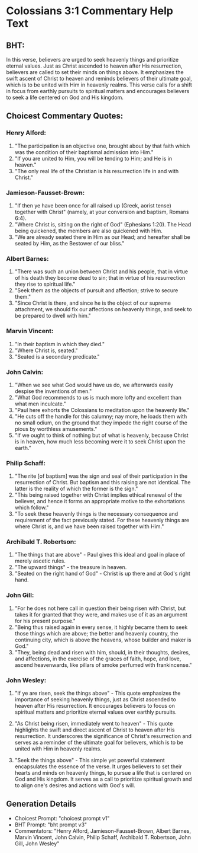 # Colossians 3:1 Commentary Help Text

## BHT:
In this verse, believers are urged to seek heavenly things and prioritize eternal values. Just as Christ ascended to heaven after His resurrection, believers are called to set their minds on things above. It emphasizes the swift ascent of Christ to heaven and reminds believers of their ultimate goal, which is to be united with Him in heavenly realms. This verse calls for a shift in focus from earthly pursuits to spiritual matters and encourages believers to seek a life centered on God and His kingdom.

## Choicest Commentary Quotes:
### Henry Alford:
1. "The participation is an objective one, brought about by that faith which was the condition of their baptismal admission into Him."
2. "If you are united to Him, you will be tending to Him; and He is in heaven."
3. "The only real life of the Christian is his resurrection life in and with Christ."

### Jamieson-Fausset-Brown:
1. "If then ye have been once for all raised up (Greek, aorist tense) together with Christ" (namely, at your conversion and baptism, Romans 6:4).
2. "Where Christ is, sitting on the right of God" (Ephesians 1:20). The Head being quickened, the members are also quickened with Him.
3. "We are already seated there in Him as our Head; and hereafter shall be seated by Him, as the Bestower of our bliss."

### Albert Barnes:
1. "There was such an union between Christ and his people, that in virtue of his death they become dead to sin; that in virtue of his resurrection they rise to spiritual life."
2. "Seek them as the objects of pursuit and affection; strive to secure them."
3. "Since Christ is there, and since he is the object of our supreme attachment, we should fix our affections on heavenly things, and seek to be prepared to dwell with him."

### Marvin Vincent:
1. "In their baptism in which they died." 
2. "Where Christ is, seated." 
3. "Seated is a secondary predicate."

### John Calvin:
1. "When we see what God would have us do, we afterwards easily despise the inventions of men."
2. "What God recommends to us is much more lofty and excellent than what men inculcate."
3. "Paul here exhorts the Colossians to meditation upon the heavenly life."
4. "He cuts off the handle for this calumny; nay more, he loads them with no small odium, on the ground that they impede the right course of the pious by worthless amusements."
5. "If we ought to think of nothing but of what is heavenly, because Christ is in heaven, how much less becoming were it to seek Christ upon the earth."

### Philip Schaff:
1. "The rite [of baptism] was the sign and seal of their participation in the resurrection of Christ. But baptism and this raising are not identical. The latter is the reality of which the former is the sign." 
2. "This being raised together with Christ implies ethical renewal of the believer, and hence it forms an appropriate motive to the exhortations which follow." 
3. "To seek these heavenly things is the necessary consequence and requirement of the fact previously stated. For these heavenly things are where Christ is, and we have been raised together with Him."

### Archibald T. Robertson:
1. "The things that are above" - Paul gives this ideal and goal in place of merely ascetic rules.
2. "The upward things" - the treasure in heaven.
3. "Seated on the right hand of God" - Christ is up there and at God's right hand.

### John Gill:
1. "For he does not here call in question their being risen with Christ, but takes it for granted that they were, and makes use of it as an argument for his present purpose."
2. "Being thus raised again in every sense, it highly became them to seek those things which are above; the better and heavenly country, the continuing city, which is above the heavens, whose builder and maker is God."
3. "They, being dead and risen with him, should, in their thoughts, desires, and affections, in the exercise of the graces of faith, hope, and love, ascend heavenwards, like pillars of smoke perfumed with frankincense."

### John Wesley:
1. "If ye are risen, seek the things above" - This quote emphasizes the importance of seeking heavenly things, just as Christ ascended to heaven after His resurrection. It encourages believers to focus on spiritual matters and prioritize eternal values over earthly pursuits.

2. "As Christ being risen, immediately went to heaven" - This quote highlights the swift and direct ascent of Christ to heaven after His resurrection. It underscores the significance of Christ's resurrection and serves as a reminder of the ultimate goal for believers, which is to be united with Him in heavenly realms.

3. "Seek the things above" - This simple yet powerful statement encapsulates the essence of the verse. It urges believers to set their hearts and minds on heavenly things, to pursue a life that is centered on God and His kingdom. It serves as a call to prioritize spiritual growth and to align one's desires and actions with God's will.


## Generation Details
- Choicest Prompt: "choicest prompt v1"
- BHT Prompt: "bht prompt v3"
- Commentators: "Henry Alford, Jamieson-Fausset-Brown, Albert Barnes, Marvin Vincent, John Calvin, Philip Schaff, Archibald T. Robertson, John Gill, John Wesley"
